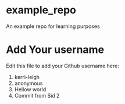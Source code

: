 # example_repo
An example repo for learning purposes
# Add Your username
Edit this file to add your Github username here:
1. kerri-leigh
2. anonymous
3. Hellow world
4. Commit from Sid 2
